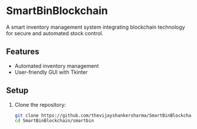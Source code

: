 # SmartBinBlockchain

A smart inventory management system integrating blockchain technology for secure and automated stock control.

## Features
- Automated inventory management
- User-friendly GUI with Tkinter

## Setup
1. Clone the repository:
   ```bash
   git clone https://github.com/thevijayshankersharma/SmartBinBlockchain.git
   cd SmartBinBlockchain/smartbin
   ```

